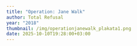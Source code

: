 ```yaml
---
title: "Operation: Jane Walk"
author: Total Refusal
year: "2018"
thumbnail: /img/operationjanewalk_plakata1.png
date: 2025-10-10T19:28:00+03:00
---
```

